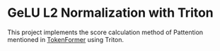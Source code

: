# GeLU L2 Normalization with Triton

This project implements the score calculation method of Pattention mentioned in [TokenFormer](https://arxiv.org/abs/2410.23168) using Triton.
